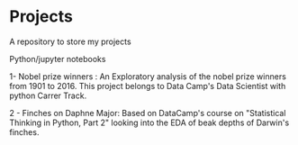 # Projects
A repository to store my projects 

Python/jupyter notebooks

1- Nobel prize winners : An Exploratory analysis of the nobel prize winners from 1901 to 2016. This project belongs to Data Camp's Data Scientist with python Carrer Track. 

2 - Finches on Daphne Major: Based on DataCamp's course on "Statistical Thinking in Python, Part 2" looking into the EDA of beak depths of Darwin's finches.
